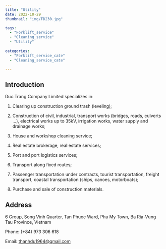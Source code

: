 ```yaml
---
title: "Utility"
date: 2022-10-29
thumbnail: "img/FD230.jpg"

tags:
  - "Forklift_service"
  - "Cleaning_service"
  - "Utility"
 
categories:
  - "Forklift_service_cate"
  - "Cleaning_service_cate"

---
```


## Introduction

Duc Trang Company Limited specializes in:

1. Clearing up construction ground trash (leveling);

2. Construction of civil, industrial, transport works (bridges, roads, culverts ...), electrical works up to 35kV, irrigation works, water supply and drainage works;

3. House and workshop cleaning service;

4. Real estate brokerage, real estate services;

5. Port and port logistics services;

6. Transport along fixed routes;

7. Passenger transportation under contracts, tourist transportation, freight transport, coastal transportation (ships, canoes, motorboats);

8. Purchase and sale of construction materials.

## Address

6 Group, Song Vinh Quarter, Tan Phuoc Ward, Phu My Town, Ba Ria-Vung Tau Province, Vietnam

Phone: (+84) 973 306 618

Email: thanhdu1964@gmail.com